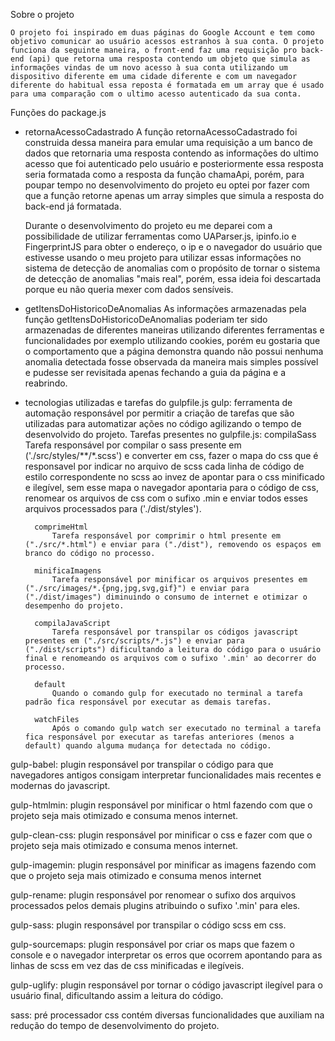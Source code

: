 Sobre o projeto

    O projeto foi inspirado em duas páginas do Google Account e tem como objetivo comunicar ao usuário acessos estranhos à sua conta. O projeto funciona da seguinte maneira, o front-end faz uma requisição pro back-end (api) que retorna uma resposta contendo um objeto que simula as informações vindas de um novo acesso à sua conta utilizando um dispositivo diferente em uma cidade diferente e com um navegador diferente do habitual essa reposta é formatada em um array que é usado para uma comparação com o ultimo acesso autenticado da sua conta. 

Funções do package.js

- retornaAcessoCadastrado
    A função retornaAcessoCadastrado foi construida dessa maneira para emular uma requisição a um banco de dados que retornaria uma resposta contendo as informações do ultimo acesso que foi autenticado pelo usuário e posteriormente essa resposta seria formatada como a resposta da função chamaApi, porém, para poupar tempo no desenvolvimento do projeto eu optei por fazer com que a função retorne apenas um array simples que simula a resposta do back-end já formatada. 

    Durante o desenvolvimento do projeto eu me deparei com a possibilidade de utilizar ferramentas como UAParser.js, ipinfo.io e FingerprintJS para obter o endereço, o ip e o navegador do usuário que estivesse usando o meu projeto para utilizar essas informações no sistema de detecção de anomalias com o propósito de tornar o sistema de detecção de anomalias "mais real", porém, essa ideia foi descartada porque eu não queria mexer com dados sensíveis.

- getItensDoHistoricoDeAnomalias
    As informações armazenadas pela função getItensDoHistoricoDeAnomalias poderiam ter sido armazenadas de diferentes maneiras utilizando diferentes ferramentas e funcionalidades por exemplo utilizando cookies, porém eu gostaria que o comportamento que a página demonstra quando não possui nenhuma anomalia detectada fosse observada da maneira mais simples possível e pudesse ser revisitada apenas fechando a guia da página e a reabrindo.   

- tecnologias utilizadas e tarefas do gulpfile.js
gulp: ferramenta de automação responsável por permitir a criação de tarefas que são utilizadas para automatizar ações no código agilizando o tempo de desenvolvido do projeto.
    Tarefas presentes no gulpfile.js: 
        compilaSass
            Tarefa responsável por compilar o sass presente em ('./src/styles/**/*.scss') e converter em css, fazer o mapa do css que é responsavel por indicar no arquivo de scss cada linha de código de estilo correspondente no scss ao invez de apontar para o css minificado e ilegível, sem esse mapa o navegador apontaria para o código de css, renomear os arquivos de css com o sufixo .min e enviar todos esses arquivos processados para ('./dist/styles').

        comprimeHtml
            Tarefa responsável por comprimir o html presente em ("./src/*.html") e enviar para ("./dist"), removendo os espaços em branco do código no processo.

        minificaImagens 
            Tarefa responsável por minificar os arquivos presentes em ("./src/images/*.{png,jpg,svg,gif}") e enviar para ("./dist/images") diminuindo o consumo de internet e otimizar o desempenho do projeto.

        compilaJavaScript
            Tarefa responsável por transpilar os códigos javascript presentes em ("./src/scripts/*.js") e enviar para ("./dist/scripts") dificultando a leitura do código para o usuário final e renomeando os arquivos com o sufixo '.min' ao decorrer do processo.

        default
            Quando o comando gulp for executado no terminal a tarefa padrão fica responsável por executar as demais tarefas.

        watchFiles
            Após o comando gulp watch ser executado no terminal a tarefa fica responsável por executar as tarefas anteriores (menos a default) quando alguma mudança for detectada no código.


gulp-babel: plugin responsável por transpilar o código para que navegadores antigos consigam interpretar funcionalidades mais recentes e modernas do javascript.

gulp-htmlmin: plugin responsável por minificar o html fazendo com que o projeto seja mais otimizado e consuma menos internet.
 
gulp-clean-css: plugin responsável por minificar o css e fazer com que o projeto seja mais otimizado e consuma menos internet.

gulp-imagemin: plugin responsável por minificar as imagens fazendo com que o projeto seja mais otimizado e consuma menos internet

gulp-rename: plugin responsável por renomear o sufixo dos arquivos processados pelos demais plugins atribuindo o sufixo '.min' para eles.

gulp-sass: plugin responsável por transpilar o código scss em css.

gulp-sourcemaps: plugin responsável por criar os maps que fazem o console e o navegador interpretar os erros que ocorrem apontando para as linhas de scss em vez das de css minificadas e ilegíveis.
    
gulp-uglify: plugin responsável por tornar o código javascript ilegível para o usuário final, dificultando assim a leitura do código.

sass: pré processador css contém diversas funcionalidades que auxiliam na redução do tempo de desenvolvimento do projeto.